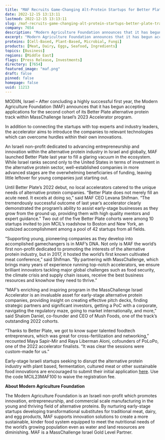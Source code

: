 ```yaml
---
title: "MAF Recruits Game-Changing Alt-Protein Startups for Better Plate Track"
date: 2022-12-15 13:13:11
lastmod: 2022-12-15 13:13:11
slug: /maf-recruits-game-changing-alt-protein-startups-better-plate-track
company: 7654
description: "Modern Agriculture Foundation announces that it has begun accepting applications for the second cohort of its Better Plate alternative protein track within MassChallenge Israel’s 2023 Accelerator program."
excerpt: "Modern Agriculture Foundation announces that it has begun accepting applications for the second cohort of its Better Plate alternative protein track within MassChallenge Israel’s 2023 Accelerator program."
proteins: [Cell-Based, Plant-Based, Microbial, Fungi]
products: [Meat, Dairy, Eggs, Seafood, Ingredients]
topics: [Business]
regions: [Middle East]
flags: [Press Release, Investments]
directory: [7654]
featured_image: "maf.png"
draft: false
pinned: false
homepage: false
uuid: 11213
---
```

<p>MODIIN, Israel – After concluding a highly successful first year, the Modern Agriculture Foundation (MAF) announces that it has begun accepting applications for the second cohort of its Better Plate alternative protein track within MassChallenge Israel’s 2023 Accelerator program.</p>
<p>In addition to connecting the startups with top experts and industry leaders, the accelerator aims to introduce the companies to relevant technologies which can overcome hurdles within their own innovations.</p>
<p>An Israeli non-profit dedicated to advancing entrepreneurship and innovation within the alternative protein industry in Israel and globally, MAF launched Better Plate last year to fill a glaring vacuum in the ecosystem. While Israel ranks second only to the United States in terms of investment in the alternative protein sector, well-established companies in more advanced stages are the overwhelming beneficiaries of funding, leaving little leftover for young companies just starting out.</p>
<p>Until Better Plate’s 2022 debut, no local accelerators catered to the unique needs of alternative protein companies. “Better Plate does not merely fill an acute need. It excels at doing so,” said MAF CEO Levana Shifman. “The tremendously successful outcome of last year’s accelerator clearly demonstrated the program’s ability to assist early-stage businesses as they grow from the ground up, providing them with high quality mentors and expert guidance.” Two out of the five Better Plate cohorts were among 10 startups invited to join MCIL’s roadshow to Boston and New York, an outsized accomplishment among a pool of 42 startups from all fields.</p>
<p>“Supporting young, pioneering companies as they develop into accomplished gamechangers is in MAF’s DNA. Not only is MAF the world’s first non-profit dedicated to promoting the interests of the alternative protein industry, but in 2017, it hosted the world’s first known cultivated meat conference,” said Shifman. “By partnering with MassChallenge, which brings many years of experience running top-notch accelerators, we ensure brilliant innovators tackling major global challenges such as food security, the climate crisis and supply chain issues, receive the best business resources and knowhow they need to thrive.”</p>
<p>”MAF’s enriching and inspiring program in the MassChallenge Israel Accelerator is an invaluable asset for early-stage alternative protein companies, providing insight on creating effective pitch decks, finding strategic partners and significant investors, getting a PoC with a corporate, navigating the regulatory maze, going to market internationally, and more,” said Shalom Daniel, co-founder and CEO of Mush Foods, one of the track’s outstanding 2022 cohorts.</p>
<p>“Thanks to Better Plate, we got to know super talented foodtech entrepreneurs, which was great for cross-fertilization and networking,” recounted Maya Sapir-Mir and Raya Liberman Aloni, cofounders of PoLoPo, one of the 2022 accelerator finalists. “It was clear the sessions were custom-made for us.”</p>
<p>Early-stage Israeli startups seeking to disrupt the alternative protein industry with plant based, fermentation, cultured meat or other sustainable food innovations are encouraged to submit their initial application <a href="https://apply.masschallenge.org/meetmc-israel-2023">here</a>. Use the code MCIL23MAF100 to waive the registration fee.</p>
<p><strong>About Modern Agriculture Foundation</strong></p>
<p>The Modern Agriculture Foundation is an Israeli non-profit which promotes innovation, entrepreneurship, and commercial scale manufacturing in the young and thriving field of alternative proteins. By nurturing early-stage startups developing transformational substitutes for traditional meat, dairy, and egg products, MAF supports innovation solutions to create a more sustainable, kinder food system equipped to meet the nutritional needs of the world’s growing population even as water and land resources are diminishing. MAF is a MassChallenge Israel Gold Level Partner.</p>
